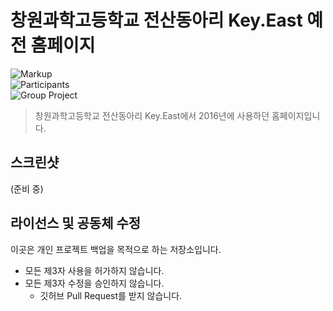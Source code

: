 # 창원과학고등학교 전산동아리 Key.East 예전 홈페이지

![Markup][markup-html]
<br>
![Participants][participants-solo]
<br>
![Group Project][keyeast-image]

> 창원과학고등학교 전산동아리 Key.East에서 2016년에 사용하던 홈페이지입니다.

## 스크린샷

(준비 중)

## 라이선스 및 공동체 수정

이곳은 개인 프로젝트 백업을 목적으로 하는 저장소입니다.

  * 모든 제3자 사용을 허가하지 않습니다.
  * 모든 제3자 수정을 승인하지 않습니다.
    * 깃허브 Pull Request를 받지 않습니다.

<!-- Image definitions -->
[keyeast-image]: https://img.shields.io/badge/Group-Key.East-red
[markup-html]: https://img.shields.io/badge/Markup-HTML-orange
[participants-solo]: https://img.shields.io/badge/Participants-Solo%20Project-7aa3cc
